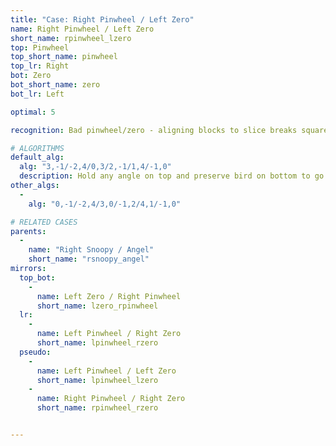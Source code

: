 ```yaml
---
title: "Case: Right Pinwheel / Left Zero"
name: Right Pinwheel / Left Zero
short_name: rpinwheel_lzero
top: Pinwheel
top_short_name: pinwheel
top_lr: Right
bot: Zero
bot_short_name: zero
bot_lr: Left

optimal: 5

recognition: Bad pinwheel/zero - aligning blocks to slice breaks squareshape.

# ALGORITHMS
default_alg:
  alg: "3,-1/-2,4/0,3/2,-1/1,4/-1,0"
  description: Hold any angle on top and preserve bird on bottom to go to snoopy/angel.
other_algs:
  -
    alg: "0,-1/-2,4/3,0/-1,2/4,1/-1,0"

# RELATED CASES
parents:
  -
    name: "Right Snoopy / Angel"
    short_name: "rsnoopy_angel"
mirrors:
  top_bot:
    -
      name: Left Zero / Right Pinwheel
      short_name: lzero_rpinwheel
  lr:
    -
      name: Left Pinwheel / Right Zero
      short_name: lpinwheel_rzero
  pseudo:
    -
      name: Left Pinwheel / Left Zero
      short_name: lpinwheel_lzero
    -
      name: Right Pinwheel / Right Zero
      short_name: rpinwheel_rzero


---
```


